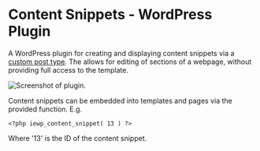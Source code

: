 # Content Snippets - WordPress Plugin

A WordPress plugin for creating and displaying content snippets via a [custom post type](https://codex.wordpress.org/Post_Types#Custom_Post_Types). The allows for editing of sections of a webpage, without providing full access to the template.

![Screenshot of plugin.](https://corenominal.org/wp-content/uploads/2016/04/Content_Snippets__WordPress_Plugin.png)

Content snippets can be embedded into templates and pages via the provided function. E.g.

    <?php iewp_content_snippet( 13 ) ?>

Where '13' is the ID of the content snippet.
